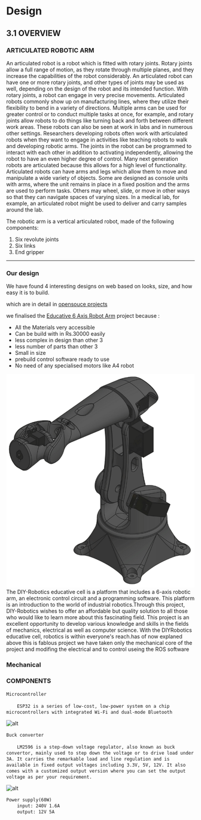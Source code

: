 # Design

## 3.1 OVERVIEW

### ARTICULATED ROBOTIC ARM

An articulated robot is a robot which is fitted with rotary joints. Rotary joints
allow a full range of motion, as they rotate through multiple planes, and they increase the
capabilities of the robot considerably. An articulated robot can have one or more rotary
joints, and other types of joints may be used as well, depending on the design of the robot
and its intended function.
With rotary joints, a robot can engage in very precise movements. Articulated
robots commonly show up on manufacturing lines, where they utilize their flexibility to
bend in a variety of directions. Multiple arms can be used for greater control or to
conduct multiple tasks at once, for example, and rotary joints allow robots to do things
like turning back and forth between different work areas.
These robots can also be seen at work in labs and in numerous other settings.
Researchers developing robots often work with articulated robots when they want to
engage in activities like teaching robots to walk and developing robotic arms. The joints
in the robot can be programmed to interact with each other in addition to activating
independently, allowing the robot to have an even higher degree of control. Many next
generation robots are articulated because this allows for a high level of functionality.
Articulated robots can have arms and legs which allow them to move and
manipulate a wide variety of objects. Some are designed as console units with arms,
where the unit remains in place in a fixed position and the arms are used to perform tasks.
Others may wheel, slide, or move in other ways so that they can navigate spaces of
varying sizes. In a medical lab, for example, an articulated robot might be used to deliver
and carry samples around the lab.
 
 The robotic arm is a vertical articulated robot, made of the following components:
1. Six revolute joints
2. Six links
3. End gripper

___
### Our design

We have found 4 interesting designs on web based on looks, size, and how easy it is to build.

which are in detail in [opensouce projects](opensouce%20projects.md)

we finalised the [Educative 6 Axis Robot Arm](Educative%206%20Axis%20Robot%20Arm.md) project because :

- All the Materials very accessible
- Can be build with in Rs.30000 easily
- less complex in design than other 3
- less number of parts than other 3
- Small in size
- prebuild control software ready to use
- No need of any specialised motors like A4 robot 

![alt](/images/webimg.jpg)
The DIY-Robotics educative cell is a platform that includes a 6-axis robotic arm, an electronic control circuit and a programming software. This platform is an introduction to the world of industrial robotics.Through this project, DIY-Robotics wishes to offer an affordable but quality solution to all those who would like to learn more about this fascinating field. This project is an excellent opportunity to develop various knowledge and skills in the fields of mechanics, electrical as well as computer science. With the DIYRobotics educative cell, robotics is within everyone's reach.has of now explaned above this is fablous project we have taken only the mechanical core of the project and modifing the electrical and to control useing the ROS software 

### Mechanical


### COMPONENTS

    Microcontroller

        ESP32 is a series of low-cost, low-power system on a chip microcontrollers with integrated Wi-Fi and dual-mode Bluetooth

![alt](https://asset.conrad.com/media10/isa/160267/c1/-/en/1656367_LB_00_FB/image.jpg)

    Buck converter

        LM2596 is a step-down voltage regulator, also known as buck convertor, mainly used to step down the voltage or to drive load under 3A. It carries the remarkable load and line regulation and is available in fixed output voltages including 3.3V, 5V, 12V. It also comes with a customized output version where you can set the output voltage as per your requirement.

![alt](https://cdn11.bigcommerce.com/s-yo2n39m6g3/images/stencil/1280x1280/products/466/3407/lm2596-dc-dc-buck-converter__03171.1571733582.jpg?c=2?imbypass=on)

    Power supply(60W) 
        input: 240V 1.6A
        output: 12V 5A
